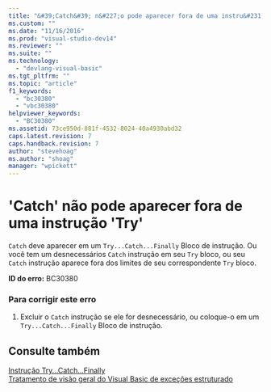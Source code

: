 ```yaml
---
title: "&#39;Catch&#39; n&#227;o pode aparecer fora de uma instru&#231;&#227;o &#39;Try&#39; | Microsoft Docs"
ms.custom: ""
ms.date: "11/16/2016"
ms.prod: "visual-studio-dev14"
ms.reviewer: ""
ms.suite: ""
ms.technology: 
  - "devlang-visual-basic"
ms.tgt_pltfrm: ""
ms.topic: "article"
f1_keywords: 
  - "bc30380"
  - "vbc30380"
helpviewer_keywords: 
  - "BC30380"
ms.assetid: 73ce950d-881f-4532-8024-40a4930abd32
caps.latest.revision: 7
caps.handback.revision: 7
author: "stevehoag"
ms.author: "shoag"
manager: "wpickett"
---
```

# &#39;Catch&#39; n&#227;o pode aparecer fora de uma instru&#231;&#227;o &#39;Try&#39;
`Catch` deve aparecer em um `Try...Catch...Finally` Bloco de instrução. Ou você tem um desnecessários `Catch` instrução em seu `Try` bloco, ou seu `Catch` instrução aparece fora dos limites de seu correspondente `Try` bloco.  
  
 **ID do erro:** BC30380  
  
### Para corrigir este erro  
  
1.  Excluir o `Catch` instrução se ele for desnecessário, ou coloque\-o em um `Try...Catch...Finally` Bloco de instrução.  
  
## Consulte também  
 [Instrução Try...Catch...Finally](../../visual-basic/language-reference/statements/try-catch-finally-statement.md)   
 [Tratamento de visão geral do Visual Basic de exceções estruturado](http://msdn.microsoft.com/pt-br/bb81af80-a735-4873-9711-6151a48e418a)